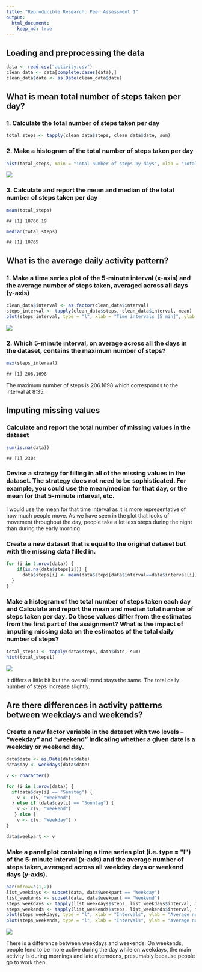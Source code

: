 ```yaml
---
title: "Reproducible Research: Peer Assessment 1"
output: 
  html_document:
    keep_md: true
---
```



## Loading and preprocessing the data



```r
data <- read.csv("activity.csv")
clean_data <- data[complete.cases(data),]
clean_data$date <- as.Date(clean_data$date)
```


## What is mean total number of steps taken per day?

### 1. Calculate the total number of steps taken per day


```r
total_steps <- tapply(clean_data$steps, clean_data$date, sum)
```

### 2. Make a histogram of the total number of steps taken per day


```r
hist(total_steps, main = "Total number of steps by days", xlab = "Total number of steps in a day", ylab = "Frequency (number of days with specific step count")
```

![](PA1_template_files/figure-html/unnamed-chunk-3-1.png)<!-- -->

### 3. Calculate and report the mean and median of the total number of steps taken per day


```r
mean(total_steps)
```

```
## [1] 10766.19
```

```r
median(total_steps)
```

```
## [1] 10765
```

## What is the average daily activity pattern?

### 1. Make a time series plot of the 5-minute interval (x-axis) and the average number of steps taken, averaged across all days (y-axis)


```r
clean_data$interval <- as.factor(clean_data$interval)
steps_interval <- tapply(clean_data$steps, clean_data$interval, mean)
plot(steps_interval, type = "l", xlab = "Time intervals [5 min]", ylab = "Average steps per interval", main = "Average steps over the course of the day")
```

![](PA1_template_files/figure-html/unnamed-chunk-5-1.png)<!-- -->

### 2. Which 5-minute interval, on average across all the days in the dataset, contains the maximum number of steps?



```r
max(steps_interval)
```

```
## [1] 206.1698
```

The maximum number of steps is 206.1698 which corresponds to the interval at 8:35.

## Imputing missing values

### Calculate and report the total number of missing values in the dataset 


```r
sum(is.na(data))
```

```
## [1] 2304
```

### Devise a strategy for filling in all of the missing values in the dataset. The strategy does not need to be sophisticated. For example, you could use the mean/median for that day, or the mean for that 5-minute interval, etc.

I would use the mean for that time interval as it is more representative of how much people move. As we have seen in the plot that looks of movement throughout the day, people take a lot less steps during the night than during the early morning.

### Create a new dataset that is equal to the original dataset but with the missing data filled in.


```r
for (i in 1:nrow(data)) {
    if(is.na(data$steps[i])) {
      data$steps[i] <- mean(data$steps[data$interval==data$interval[i]], na.rm = TRUE)
  }
}
```

### Make a histogram of the total number of steps taken each day and Calculate and report the mean and median total number of steps taken per day. Do these values differ from the estimates from the first part of the assignment? What is the impact of imputing missing data on the estimates of the total daily number of steps?


```r
total_steps1 <- tapply(data$steps, data$date, sum)
hist(total_steps1)
```

![](PA1_template_files/figure-html/unnamed-chunk-9-1.png)<!-- -->

It differs a little bit but the overall trend stays the same. The total daily number of steps increase slightly.

## Are there differences in activity patterns between weekdays and weekends?

### Create a new factor variable in the dataset with two levels – “weekday” and “weekend” indicating whether a given date is a weekday or weekend day.


```r
data$date <- as.Date(data$date)
data$day <- weekdays(data$date)

v <- character()

for (i in 1:nrow(data)) {
  if(data$day[i] == "Samstag") {
    v <- c(v, "Weekend")
  } else if (data$day[i] == "Sonntag") {
    v <- c(v, "Weekend")
   } else {
    v <- c(v, "Weekday") }
}

data$weekpart <- v
```

### Make a panel plot containing a time series plot (i.e. type = "l") of the 5-minute interval (x-axis) and the average number of steps taken, averaged across all weekday days or weekend days (y-axis). 


```r
par(mfrow=c(1,2))
list_weekdays <- subset(data, data$weekpart == "Weekday")
list_weekends <- subset(data, data$weekpart == "Weekend")
steps_weekdays <- tapply(list_weekdays$steps, list_weekdays$interval, mean)
steps_weekends <- tapply(list_weekends$steps, list_weekends$interval, mean)
plot(steps_weekdays, type = "l", xlab = "Intervals", ylab = "Average number of steps taken", main = "Weekdays")
plot(steps_weekends, type = "l", xlab = "Intervals", ylab = "Average number of steps taken", main = "Weekends")
```

![](PA1_template_files/figure-html/unnamed-chunk-11-1.png)<!-- -->

There is a difference between weekdays and weekends. On weekends, people tend to be more active during the day while on weekdays, the main activity is during mornings and late afternoons, presumably because people go to work then.
